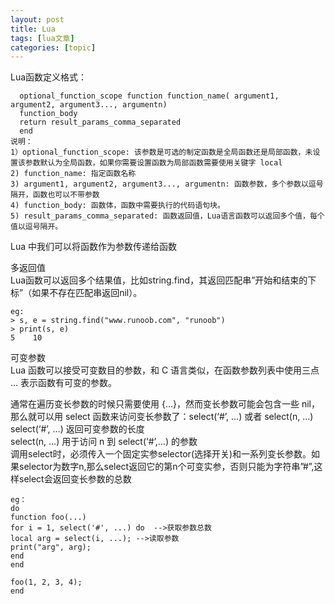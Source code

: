 ```yaml
---
layout: post
title: Lua 
tags: [lua文章]
categories: [topic]
---
```

Lua函数定义格式：

    
    
      optional_function_scope function function_name( argument1, argument2, argument3..., argumentn)
      function_body
      return result_params_comma_separated
      end
    说明：
    1）optional_function_scope: 该参数是可选的制定函数是全局函数还是局部函数，未设置该参数默认为全局函数，如果你需要设置函数为局部函数需要使用关键字 local
    2) function_name: 指定函数名称
    3) argument1, argument2, argument3..., argumentn: 函数参数，多个参数以逗号隔开，函数也可以不带参数
    4) function_body: 函数体，函数中需要执行的代码语句块。
    5) result_params_comma_separated: 函数返回值，Lua语言函数可以返回多个值，每个值以逗号隔开。
    

Lua 中我们可以将函数作为参数传递给函数

多返回值  
Lua函数可以返回多个结果值，比如string.find，其返回匹配串”开始和结束的下标”（如果不存在匹配串返回nil）。

    
    
    eg:
    > s, e = string.find("www.runoob.com", "runoob")
    > print(s, e)
    5    10
    

可变参数  
Lua 函数可以接受可变数目的参数，和 C 语言类似，在函数参数列表中使用三点 … 表示函数有可变的参数。

通常在遍历变长参数的时候只需要使用 {…}，然而变长参数可能会包含一些 nil，那么就可以用 select 函数来访问变长参数了：select(‘#’,
…) 或者 select(n, …)  
select(‘#’, …) 返回可变参数的长度  
select(n, …) 用于访问 n 到 select(‘#’,…) 的参数  
调用select时，必须传入一个固定实参selector(选择开关)和一系列变长参数。如果selector为数字n,那么select返回它的第n个可变实参，否则只能为字符串”#”,这样select会返回变长参数的总数

    
    
    eg：
    do
    function foo(...)
    for i = 1, select('#', ...) do  -->获取参数总数
    local arg = select(i, ...); -->读取参数
    print("arg", arg);
    end
    end
    
    foo(1, 2, 3, 4);
    end
